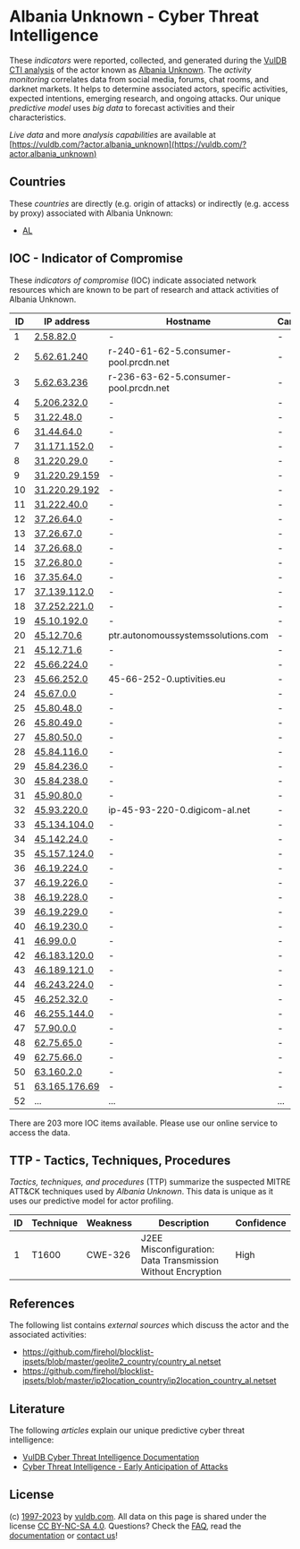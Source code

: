# Albania Unknown - Cyber Threat Intelligence

These _indicators_ were reported, collected, and generated during the [VulDB CTI analysis](https://vuldb.com/?kb.cti) of the actor known as [Albania Unknown](https://vuldb.com/?actor.albania_unknown). The _activity monitoring_ correlates data from social media, forums, chat rooms, and darknet markets. It helps to determine associated actors, specific activities, expected intentions, emerging research, and ongoing attacks. Our unique _predictive model_ uses _big data_ to forecast activities and their characteristics.

_Live data_ and more _analysis capabilities_ are available at [https://vuldb.com/?actor.albania_unknown](https://vuldb.com/?actor.albania_unknown)

## Countries

These _countries_ are directly (e.g. origin of attacks) or indirectly (e.g. access by proxy) associated with Albania Unknown:

* [AL](https://vuldb.com/?country.al)

## IOC - Indicator of Compromise

These _indicators of compromise_ (IOC) indicate associated network resources which are known to be part of research and attack activities of Albania Unknown.

ID | IP address | Hostname | Campaign | Confidence
-- | ---------- | -------- | -------- | ----------
1 | [2.58.82.0](https://vuldb.com/?ip.2.58.82.0) | - | - | High
2 | [5.62.61.240](https://vuldb.com/?ip.5.62.61.240) | r-240-61-62-5.consumer-pool.prcdn.net | - | High
3 | [5.62.63.236](https://vuldb.com/?ip.5.62.63.236) | r-236-63-62-5.consumer-pool.prcdn.net | - | High
4 | [5.206.232.0](https://vuldb.com/?ip.5.206.232.0) | - | - | High
5 | [31.22.48.0](https://vuldb.com/?ip.31.22.48.0) | - | - | High
6 | [31.44.64.0](https://vuldb.com/?ip.31.44.64.0) | - | - | High
7 | [31.171.152.0](https://vuldb.com/?ip.31.171.152.0) | - | - | High
8 | [31.220.29.0](https://vuldb.com/?ip.31.220.29.0) | - | - | High
9 | [31.220.29.159](https://vuldb.com/?ip.31.220.29.159) | - | - | High
10 | [31.220.29.192](https://vuldb.com/?ip.31.220.29.192) | - | - | High
11 | [31.222.40.0](https://vuldb.com/?ip.31.222.40.0) | - | - | High
12 | [37.26.64.0](https://vuldb.com/?ip.37.26.64.0) | - | - | High
13 | [37.26.67.0](https://vuldb.com/?ip.37.26.67.0) | - | - | High
14 | [37.26.68.0](https://vuldb.com/?ip.37.26.68.0) | - | - | High
15 | [37.26.80.0](https://vuldb.com/?ip.37.26.80.0) | - | - | High
16 | [37.35.64.0](https://vuldb.com/?ip.37.35.64.0) | - | - | High
17 | [37.139.112.0](https://vuldb.com/?ip.37.139.112.0) | - | - | High
18 | [37.252.221.0](https://vuldb.com/?ip.37.252.221.0) | - | - | High
19 | [45.10.192.0](https://vuldb.com/?ip.45.10.192.0) | - | - | High
20 | [45.12.70.6](https://vuldb.com/?ip.45.12.70.6) | ptr.autonomoussystemssolutions.com | - | High
21 | [45.12.71.6](https://vuldb.com/?ip.45.12.71.6) | - | - | High
22 | [45.66.224.0](https://vuldb.com/?ip.45.66.224.0) | - | - | High
23 | [45.66.252.0](https://vuldb.com/?ip.45.66.252.0) | 45-66-252-0.uptivities.eu | - | High
24 | [45.67.0.0](https://vuldb.com/?ip.45.67.0.0) | - | - | High
25 | [45.80.48.0](https://vuldb.com/?ip.45.80.48.0) | - | - | High
26 | [45.80.49.0](https://vuldb.com/?ip.45.80.49.0) | - | - | High
27 | [45.80.50.0](https://vuldb.com/?ip.45.80.50.0) | - | - | High
28 | [45.84.116.0](https://vuldb.com/?ip.45.84.116.0) | - | - | High
29 | [45.84.236.0](https://vuldb.com/?ip.45.84.236.0) | - | - | High
30 | [45.84.238.0](https://vuldb.com/?ip.45.84.238.0) | - | - | High
31 | [45.90.80.0](https://vuldb.com/?ip.45.90.80.0) | - | - | High
32 | [45.93.220.0](https://vuldb.com/?ip.45.93.220.0) | ip-45-93-220-0.digicom-al.net | - | High
33 | [45.134.104.0](https://vuldb.com/?ip.45.134.104.0) | - | - | High
34 | [45.142.24.0](https://vuldb.com/?ip.45.142.24.0) | - | - | High
35 | [45.157.124.0](https://vuldb.com/?ip.45.157.124.0) | - | - | High
36 | [46.19.224.0](https://vuldb.com/?ip.46.19.224.0) | - | - | High
37 | [46.19.226.0](https://vuldb.com/?ip.46.19.226.0) | - | - | High
38 | [46.19.228.0](https://vuldb.com/?ip.46.19.228.0) | - | - | High
39 | [46.19.229.0](https://vuldb.com/?ip.46.19.229.0) | - | - | High
40 | [46.19.230.0](https://vuldb.com/?ip.46.19.230.0) | - | - | High
41 | [46.99.0.0](https://vuldb.com/?ip.46.99.0.0) | - | - | High
42 | [46.183.120.0](https://vuldb.com/?ip.46.183.120.0) | - | - | High
43 | [46.189.121.0](https://vuldb.com/?ip.46.189.121.0) | - | - | High
44 | [46.243.224.0](https://vuldb.com/?ip.46.243.224.0) | - | - | High
45 | [46.252.32.0](https://vuldb.com/?ip.46.252.32.0) | - | - | High
46 | [46.255.144.0](https://vuldb.com/?ip.46.255.144.0) | - | - | High
47 | [57.90.0.0](https://vuldb.com/?ip.57.90.0.0) | - | - | High
48 | [62.75.65.0](https://vuldb.com/?ip.62.75.65.0) | - | - | High
49 | [62.75.66.0](https://vuldb.com/?ip.62.75.66.0) | - | - | High
50 | [63.160.2.0](https://vuldb.com/?ip.63.160.2.0) | - | - | High
51 | [63.165.176.69](https://vuldb.com/?ip.63.165.176.69) | - | - | High
52 | ... | ... | ... | ...

There are 203 more IOC items available. Please use our online service to access the data.

## TTP - Tactics, Techniques, Procedures

_Tactics, techniques, and procedures_ (TTP) summarize the suspected MITRE ATT&CK techniques used by _Albania Unknown_. This data is unique as it uses our predictive model for actor profiling.

ID | Technique | Weakness | Description | Confidence
-- | --------- | -------- | ----------- | ----------
1 | T1600 | CWE-326 | J2EE Misconfiguration: Data Transmission Without Encryption | High

## References

The following list contains _external sources_ which discuss the actor and the associated activities:

* https://github.com/firehol/blocklist-ipsets/blob/master/geolite2_country/country_al.netset
* https://github.com/firehol/blocklist-ipsets/blob/master/ip2location_country/ip2location_country_al.netset

## Literature

The following _articles_ explain our unique predictive cyber threat intelligence:

* [VulDB Cyber Threat Intelligence Documentation](https://vuldb.com/?kb.cti)
* [Cyber Threat Intelligence - Early Anticipation of Attacks](https://www.scip.ch/en/?labs.20201022)

## License

(c) [1997-2023](https://vuldb.com/?kb.changelog) by [vuldb.com](https://vuldb.com/?kb.about). All data on this page is shared under the license [CC BY-NC-SA 4.0](https://creativecommons.org/licenses/by-nc-sa/4.0/). Questions? Check the [FAQ](https://vuldb.com/?kb.faq), read the [documentation](https://vuldb.com/?kb) or [contact us](https://vuldb.com/?contact)!
